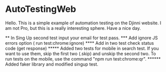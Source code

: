 # AutoTestingWeb
Hello.
This is a simple example of automation testing on the Djinni website.
I am not Pro, but this is a really interesting sphere.
Have a nice day.

** In Sing Up second test input your email for test pass. 
*** Add ignore JS errors option ( run test:chrome:ignore)
**** Add in two test check status code (get response)
***** Added two tests for mobile in search test. If you want to use them, skip the first two (.skip) and unskip the second two. To run tests on the mobile, use the command "npm run test:chrome:qr".
****** Added faker library and modified singup test.